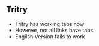 ## Tritry

* Tritry has working tabs now
* However, not all links have tabs
* English Version fails to work
